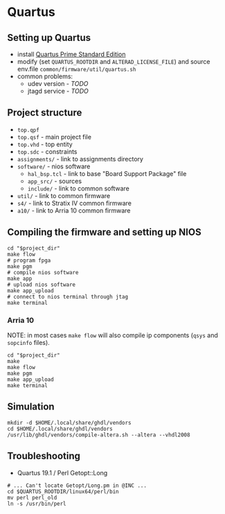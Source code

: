 # Quartus

## Setting up Quartus

- install [Quartus Prime Standard Edition](http://fpgasoftware.intel.com/?edition=standard)
- modify (set `QUARTUS_ROOTDIR` and `ALTERAD_LICENSE_FILE`) and source env.file `common/firmware/util/quartus.sh`
- common problems:
    - udev version - _TODO_
    - jtagd service - _TODO_

## Project structure

- `top.qpf`
- `top.qsf` - main project file
- `top.vhd` - top entity
- `top.sdc` - constraints
- `assignments/` - link to assignments directory
- `software/` - nios software
    - `hal_bsp.tcl` - link to base "Board Support Package" file
    - `app_src/` - sources
    - `include/` - link to common software
- `util/` - link to common firmware
- `s4/` - link to Stratix IV common firmware
- `a10/` - link to Arria 10 common firmware

## Compiling the firmware and setting up NIOS

```
cd "$project_dir"
make flow
# program fpga
make pgm
# compile nios software
make app
# upload nios software
make app_upload
# connect to nios terminal through jtag
make terminal
```

### Arria 10

NOTE: in most cases `make flow` will also compile ip components (`qsys` and `sopcinfo` files).

```console
cd "$project_dir"
make
make flow
make pgm
make app_upload
make terminal
```



## Simulation

```
mkdir -d $HOME/.local/share/ghdl/vendors
cd $HOME/.local/share/ghdl/vendors
/usr/lib/ghdl/vendors/compile-altera.sh --altera --vhdl2008
```



## Troubleshooting

- Quartus 19.1 / Perl Getopt::Long

```
# ... Can't locate Getopt/Long.pm in @INC ...
cd $QUARTUS_ROOTDIR/linux64/perl/bin
mv perl perl_old
ln -s /usr/bin/perl
```

